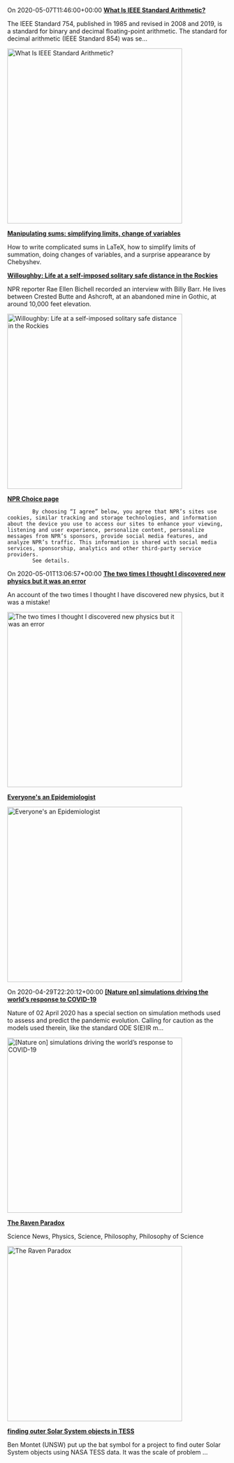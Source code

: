<!--['20200508T0728', 'https://nhigham.com/2020/05/07/what-is-ieee-standard-arithmetic/']-->
On 2020-05-07T11:46:00+00:00
[**What Is IEEE Standard Arithmetic?**](https://nhigham.com/2020/05/07/what-is-ieee-standard-arithmetic/)

The IEEE Standard 754, published in 1985 and revised in 2008 and 2019, is a standard for binary and decimal floating-point arithmetic. The standard for decimal arithmetic (IEEE Standard 854) was se…

<img alt='What Is IEEE Standard Arithmetic?' src='https://nickhigham.files.wordpress.com/2020/04/flpt_count.jpg' width='400'>

<!--['20200507T2259', 'https://www.johndcook.com/blog/2020/05/06/manipulating-sums/']-->
[**Manipulating sums: simplifying limits, change of variables**](https://www.johndcook.com/blog/2020/05/06/manipulating-sums/)

How to write complicated sums in LaTeX, how to simplify limits of summation, doing changes of variables, and a surprise appearance by Chebyshev.


<!--['20200504T2120', 'https://www.aspentimes.com/news/willoughby-life-at-a-self-imposed-solitary-safe-distance-in-the-rockies/']-->
[**Willoughby: Life at a self-imposed solitary safe distance in the Rockies**](https://www.aspentimes.com/news/willoughby-life-at-a-self-imposed-solitary-safe-distance-in-the-rockies/)

NPR reporter Rae Ellen Bichell recorded an interview with Billy Barr. He lives between Crested Butte and Ashcroft, at an abandoned mine in Gothic, at around 10,000 feet elevation.

<img alt='Willoughby: Life at a self-imposed solitary safe distance in the Rockies' src='https://cdn.aspentimes.com/wp-content/uploads/sites/5/2020/04/willoughby-atd-041920-1024x682.jpg' width='400'>

<!--['20200504T2120', 'https://www.npr.org/2020/04/01/824001085/tips-from-someone-with-50-years-of-social-distancing-experience/']-->
[**NPR Choice page**](https://www.npr.org/2020/04/01/824001085/tips-from-someone-with-50-years-of-social-distancing-experience/)


            By choosing “I agree” below, you agree that NPR’s sites use cookies, similar tracking and storage technologies, and information about the device you use to access our sites to enhance your viewing, listening and user experience, personalize content, personalize messages from NPR’s sponsors, provide social media features, and analyze NPR’s traffic. This information is shared with social media services, sponsorship, analytics and other third-party service providers.
            See details.
        


<!--['20200502T2242', 'https://disipio.wordpress.com/2020/05/01/the-two-times-i-thought-i-discovered-new-physics-but-it-was-an-error/']-->
On 2020-05-01T13:06:57+00:00
[**The two times I thought I discovered new physics but it was an error**](https://disipio.wordpress.com/2020/05/01/the-two-times-i-thought-i-discovered-new-physics-but-it-was-an-error/)

An account of the two times I thought I have discovered new physics, but it was a mistake!

<img alt='The two times I thought I discovered new physics but it was an error' src='https://disipio.files.wordpress.com/2020/05/mixed_event_166658_34533931_comments.png' width='400'>

<!--['20200430T1817', 'https://xkcd.com/2300/']-->
[**Everyone's an Epidemiologist**](https://xkcd.com/2300/)


<img alt='Everyone&#x27;s an Epidemiologist' src='https://imgs.xkcd.com/comics/everyones_an_epidemiologist_2x.png' width='400'>

<!--['20200430T0735', 'https://xianblog.wordpress.com/2020/04/30/nature-on-simulations-driving-the-worlds-response-to-covid-19/']-->
On 2020-04-29T22:20:12+00:00
[**[Nature on] simulations driving the world’s response to COVID-19**](https://xianblog.wordpress.com/2020/04/30/nature-on-simulations-driving-the-worlds-response-to-covid-19/)

Nature of 02 April 2020 has a special section on simulation methods used to assess and predict the pandemic evolution. Calling for caution as the models used therein, like the standard ODE S(E)IR m…

<img alt='[Nature on] simulations driving the world’s response to COVID-19' src='https://media.nature.com/lw800/magazine-assets/d41586-020-01003-6/d41586-020-01003-6_17859622.jpg' width='400'>

<!--['20200429T2128', 'https://backreaction.blogspot.com/2020/04/the-raven-paradox.html']-->
[**The Raven Paradox**](https://backreaction.blogspot.com/2020/04/the-raven-paradox.html)

Science News, Physics, Science, Philosophy, Philosophy of Science

<img alt='The Raven Paradox' src='https://lh5.googleusercontent.com/proxy/H4rYGrDHCvjS5Sqi_c9_ZLLZu1-kg8KMFaocwmwEOekbDJrazO3FxZJKzhT4RohSZc4SZWii6VobImXHJCOwI-LSCT4=w1200-h630-n-k-no-nu' width='400'>

<!--['20200429T1636', 'https://hoggresearch.blogspot.com/2020/04/finding-outer-solar-system-objects-in.html']-->
[**finding outer Solar System objects in TESS**](https://hoggresearch.blogspot.com/2020/04/finding-outer-solar-system-objects-in.html)

Ben Montet (UNSW) put up the bat symbol for a project to find outer Solar System objects using NASA TESS  data. It was the scale of problem ...



